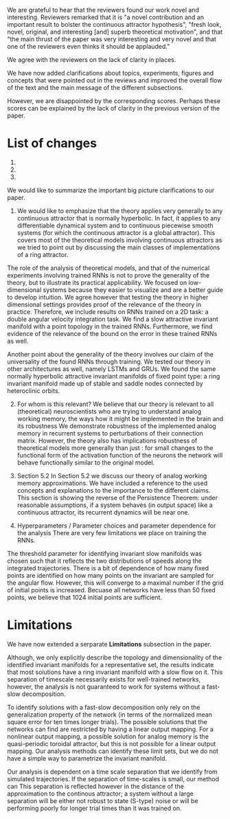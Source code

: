 We are grateful to hear that the reviewers found our work novel and interesting. Reviewers remarked that it is "a novel contribution and an important result to bolster the continuous attractor hypothesis", "fresh look, novel, original, and interesting [and] superb theoretical motivation", and that "the main thrust of the paper was very interesting and very novel and that one of the reviewers even thinks it should be applauded."

We agree with the reviewers on the lack of clarity in places.

We have now added clarifications about topics, experiments, figures and concepts that were pointed out in the reviews and improved the overall flow of the text and the main message of the different subsections.

However, we are disappointed by the corresponding scores.
Perhaps these scores can be explained by the lack of clarity in the previous version of the paper.


# List of changes
1.  
1. 
1. 


We would like to summarize the important big picture clarifications to our paper.
1. We would like to emphasize that the theory applies very generally to any continuous attractor that is normally hyperbolic.
In fact, it applies to any differentiable dynamical system
and to continuous piecewise smooth systems (for which the continuous attractor is a global attractor).
This covers most of the theoretical models involving continuous attractors as we tried to point out by discussing the main classes of implementations of a ring attractor.

The role of the analysis of theoretical models, and that of the numerical experiments involving trained RNNs is not to prove the generality of the theory, but to illustrate its practical applicability.
We focused on low-dimensional systems because they easier to visualize and are a better guide to develop intuition.
We agree however that testing the theory in higher dimensional settings provides proof of the relevance of the theory in practice.
Therefore, we include results on RNNs trained on a 2D task: a double angular velocity integration task.
We find a slow attractive invariant manifold with a point topology in the trained RNNs.
Furthermore, we find evidence of the relevance of the bound on the error in these trained RNNs as well.

Another point about the generality of the theory involves our claim of the universality of the found RNNs through training.
We tested our theory in other architectures as well, namely LSTMs and GRUs.
We found the same normally hyperbolic attractive invariant manifolds of fixed point type: a ring invariant manifold made up of stable and saddle nodes connected by heteroclinic orbits.


2. For whom is this relevant? <!--# Discuss contributions and impacts-->
We believe that our theory is relevant to all (theoretical) neuroscientists who are trying to understand analog working memory, the ways how it might be implemented in the brain and its robustness 
We demonstrate robustness of the implemented analog memory in recurrent systems to perturbations of their connection matrix. 
However, the theory also has implications robustness of theoretical models more generally than just : for small changes to the functional form of the activation function of the neurons the network will behave functionally similar to the original model.


3. Section 5.2
In Section 5.2 we discuss our theory of analog working memory approximations.
We have included a reference to the used concepts and explanations to the importance to the different claims.
This section is showing the reverse of the Persistence Theorem: under reasonable assumptions, if a system behaves (in output space) like a continuous attractor, its recurrent dynamics will be near one.




4. Hyperparameters / Parameter choices and parameter dependence for the analysis
There are very few limitations we place on training the RNNs. 


The threshold parameter for identifying invariant slow manifolds was chosen such that it reflects the two distributions of speeds along the integrated trajectories. 
There is a bit of dependence of how many fixed points are identified on how many points on the invariant are sampled for the angular flow.
However, this will converge to a maximal number if the grid of initial points is increased.
Becuase all networks have less than 50 fixed points, we believe that 1024 initial points are sufficient.






# Limitations

We have now extended a serparate **Limitations** subsection in the paper.


Although, we only explicitly describe the topology and dimensionality of the identified invariant manifolds for a representative set, the results indicate that most solutions have a ring invariant manifold with a slow flow on it.
This separation of timescale necessarily exists for well-trained networks, however, the analysis is not guaranteed to work for systems without a fast-slow decomposition.

To identify solutions with a fast-slow decomposition only rely on the generalization property of the network (in terms of the normalized mean square error for ten times longer trials).
The possible solutions that the networks can find are restricted by having a linear output mapping.
For a nonlinear output mapping, a possible solution for analog memory is the quasi-periodic toroidal attractor, but this is not possible for a linear output mapping.
Our analysis methods can identify these limit sets, but we do not have a simple way to parametrize the invariant manifold.

Our analysis is dependent on a time scale separation that we identify from simulated trajectories.
If the separation of time-scales is small, our method can 
This separation is reflected however in the distance of the approximation to the continous attractor; a system without a large separation will be either not robust to state (S-type) noise or will be performing poorly for longer trial times than it was trained on.



